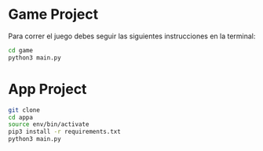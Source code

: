 # Game Project

Para correr el juego debes seguir las siguientes instrucciones en la terminal:

```sh
cd game
python3 main.py
```

# App Project

```sh
git clone
cd appa
source env/bin/activate
pip3 install -r requirements.txt
python3 main.py
```